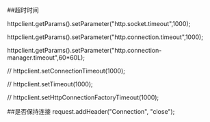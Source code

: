 ##超时时间

httpclient.getParams().setParameter("http.socket.timeout",1000);

httpclient.getParams().setParameter("http.connection.timeout",1000);

httpclient.getParams().setParameter("http.connection-manager.timeout",60*60L);

// httpclient.setConnectionTimeout(1000);

// httpclient.setTimeout(1000);

// httpclient.setHttpConnectionFactoryTimeout(1000);


##是否保持连接
request.addHeader("Connection", "close");
